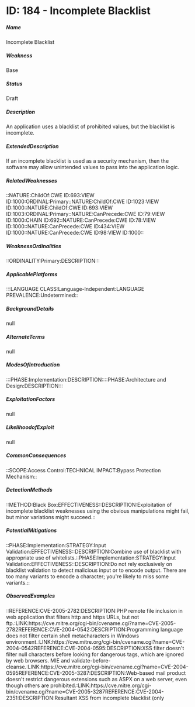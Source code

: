 # ID: 184 - Incomplete Blacklist
<h5>Name</h5>Incomplete Blacklist
<h5>Weakness</h5>Base
<h5>Status</h5>Draft
<h5>Description</h5>An application uses a blacklist of prohibited values, but the blacklist is incomplete.
<h5>ExtendedDescription</h5>If an incomplete blacklist is used as a security mechanism, then the software may allow unintended values to pass into the application logic.
<h5>RelatedWeaknesses</h5>::NATURE:ChildOf:CWE ID:693:VIEW ID:1000:ORDINAL:Primary::NATURE:ChildOf:CWE ID:1023:VIEW ID:1000::NATURE:ChildOf:CWE ID:693:VIEW ID:1003:ORDINAL:Primary::NATURE:CanPrecede:CWE ID:79:VIEW ID:1000:CHAIN ID:692::NATURE:CanPrecede:CWE ID:78:VIEW ID:1000::NATURE:CanPrecede:CWE ID:434:VIEW ID:1000::NATURE:CanPrecede:CWE ID:98:VIEW ID:1000::
<h5>WeaknessOrdinalities</h5>::ORDINALITY:Primary:DESCRIPTION:::
<h5>ApplicablePlatforms</h5>:::LANGUAGE CLASS:Language-Independent:LANGUAGE PREVALENCE:Undetermined::
<h5>BackgroundDetails</h5>null
<h5>AlternateTerms</h5>null
<h5>ModesOfIntroduction</h5>:::PHASE:Implementation:DESCRIPTION::::PHASE:Architecture and Design:DESCRIPTION:::
<h5>ExploitationFactors</h5>null
<h5>LikelihoodofExploit</h5>null
<h5>CommonConsequences</h5>::SCOPE:Access Control:TECHNICAL IMPACT:Bypass Protection Mechanism::
<h5>DetectionMethods</h5>::METHOD:Black Box:EFFECTIVENESS::DESCRIPTION:Exploitation of incomplete blacklist weaknesses using the obvious manipulations might fail, but minor variations might succeed.::
<h5>PotentialMitigations</h5>::PHASE:Implementation:STRATEGY:Input Validation:EFFECTIVENESS::DESCRIPTION:Combine use of blacklist with appropriate use of whitelists.::PHASE:Implementation:STRATEGY:Input Validation:EFFECTIVENESS::DESCRIPTION:Do not rely exclusively on blacklist validation to detect malicious input or to encode output. There are too many variants to encode a character; you're likely to miss some variants.::
<h5>ObservedExamples</h5>::REFERENCE:CVE-2005-2782:DESCRIPTION:PHP remote file inclusion in web application that filters http and https URLs, but not ftp.:LINK:https://cve.mitre.org/cgi-bin/cvename.cgi?name=CVE-2005-2782REFERENCE:CVE-2004-0542:DESCRIPTION:Programming language does not filter certain shell metacharacters in Windows environment.:LINK:https://cve.mitre.org/cgi-bin/cvename.cgi?name=CVE-2004-0542REFERENCE:CVE-2004-0595:DESCRIPTION:XSS filter doesn't filter null characters before looking for dangerous tags, which are ignored by web browsers. MIE and validate-before-cleanse.:LINK:https://cve.mitre.org/cgi-bin/cvename.cgi?name=CVE-2004-0595REFERENCE:CVE-2005-3287:DESCRIPTION:Web-based mail product doesn't restrict dangerous extensions such as ASPX on a web server, even though others are prohibited.:LINK:https://cve.mitre.org/cgi-bin/cvename.cgi?name=CVE-2005-3287REFERENCE:CVE-2004-2351:DESCRIPTION:Resultant XSS from incomplete blacklist (only <script> and <style> are checked).:LINK:https://cve.mitre.org/cgi-bin/cvename.cgi?name=CVE-2004-2351REFERENCE:CVE-2005-2959:DESCRIPTION:Privileged program does not clear sensitive environment variables that are used by bash. Overlaps multiple interpretation error.:LINK:https://cve.mitre.org/cgi-bin/cvename.cgi?name=CVE-2005-2959REFERENCE:CVE-2005-1824:DESCRIPTION:SQL injection protection scheme does not quote the special character.:LINK:https://cve.mitre.org/cgi-bin/cvename.cgi?name=CVE-2005-1824REFERENCE:CVE-2005-2184:DESCRIPTION:Incomplete blacklist prevents user from automatically executing .EXE files, but allows .LNK, allowing resultant Windows symbolic link.:LINK:https://cve.mitre.org/cgi-bin/cvename.cgi?name=CVE-2005-2184REFERENCE:CVE-2007-1343:DESCRIPTION:product doesn't protect one dangerous variable against external modification:LINK:http://cve.mitre.org/cgi-bin/cvename.cgi?name=CVE-2007-1343REFERENCE:CVE-2007-5727:DESCRIPTION:Chain: incomplete blacklist (CWE-184) only removes SCRIPT tags, enabling XSS (CWE-79):LINK:https://cve.mitre.org/cgi-bin/cvename.cgi?name=CVE-2007-5727REFERENCE:CVE-2006-4308:DESCRIPTION:Chain: incomplete blacklist (CWE-184) only checks javascript: tag, allowing XSS (CWE-79) using other tags:LINK:https://cve.mitre.org/cgi-bin/cvename.cgi?name=CVE-2006-4308REFERENCE:CVE-2007-3572:DESCRIPTION:Chain: incomplete blacklist for OS command injection:LINK:https://cve.mitre.org/cgi-bin/cvename.cgi?name=CVE-2007-3572REFERENCE:CVE-2002-0661:DESCRIPTION:not in blacklist for web server, allowing path traversal attacks when the server is run in Windows and other OSes.:LINK:https://cve.mitre.org/cgi-bin/cvename.cgi?name=CVE-2002-0661
<h5>FunctionalAreas</h5>null
<h5>AffectedResources</h5>null
<h5>TaxonomyMappings</h5>TAXONOMY NAME:PLOVER:ENTRY NAME:Incomplete Blacklist::
<h5>RelatedAttackPatterns</h5>::15::174::182::3::43::6::71::73::85::
<h5>Notes</h5>TYPE:Relationship:NOTE:An incomplete blacklist frequently produces resultant weaknesses. Some incomplete blacklist issues might arise from multiple interpretation errors, e.g. a blacklist for dangerous shell metacharacters might not include a metacharacter that only has meaning in one particular shell, not all of them; or a blacklist for XSS manipulations might ignore an unusual construct that's supported by one web browser, but not others.::

